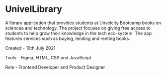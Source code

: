 # UnivelLibrary
A library application that provides students at Unvelcity Bootcamp books on sciencea and technology. The project focuses on giving free access to students to help grow their knowledge in the tech eco-system. The app features services such as buying, lending and renting books.

Created - 19th July 2021

Tools - Figma, HTML, CSS and JavaScript

Role - Frontend Developer and Product Designer
